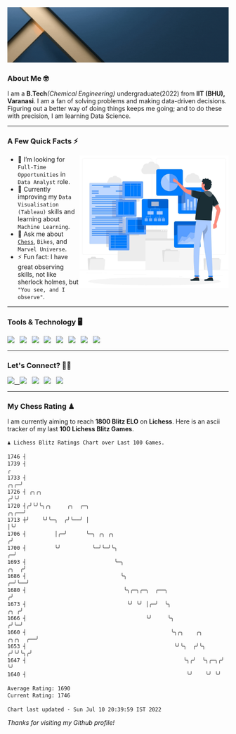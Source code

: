   <img src= "https://github.com/Laxman-Lakhan/Laxman-Lakhan/blob/master/Assets/Header.gif">

### About Me 🤓

I am a **B.Tech**_(Chemical Engineering)_ undergraduate(2022) from **IIT (BHU), Varanasi**. I am a fan of solving problems and making data-driven decisions. Figuring out a better way of doing things keeps me going; and to do these with precision, I am learning Data Science.

---

### A Few Quick Facts ⚡️
<img align="right" alt="Coding" width="340" src="https://github.com/Laxman-Lakhan/Laxman-Lakhan/blob/master/Assets/Data_Vector.jpg">   

- 🤝 I’m looking for `Full-Time Opportunities` in `Data Analyst` role.
- 📖 Currently improving my `Data Visualisation (Tableau)` skills and learning about `Machine Learning`.
- 💬 Ask me about [`Chess`](https://lichess.org/@/YourKingIsInDanger), `Bikes`, and `Marvel Universe`.
- ⚡️ Fun fact: I have great observing skills, not like sherlock holmes, but `"You see, and I observe"`.

---
### Tools & Technology 🖥

<img src="https://img.shields.io/badge/Python-white?logo=Python&logoColor=ColorName&style=ShieldStyle" /> &nbsp;
<img src="https://img.shields.io/badge/MySQL-white?logo=MySQL&logoColor=ColorName&style=ShieldStyle" /> &nbsp;
<img src="https://img.shields.io/badge/Tableau-white?logo=Tableau&logoColor=ColorName&style=ShieldStyle" /> &nbsp;
<img src="https://img.shields.io/badge/Excel-white?logo=Microsoft+Excel&logoColor=196F3D&style=ShieldStyle" /> &nbsp;
<img src="https://img.shields.io/badge/Jupyter-white?logo=Jupyter&logoColor=ColorName&style=ShieldStyle" /> &nbsp;
<img src="https://img.shields.io/badge/pandas-white?logo=Pandas&logoColor=000080&style=ShieldStyle" /> &nbsp;
<img src="https://img.shields.io/badge/numpy-white?logo=Numpy&logoColor=85C1E9&style=ShieldStyle" /> &nbsp;
<img src="https://img.shields.io/badge/scikit learn-white?logo=Scikit+Learn&logoColor=ColorName&style=ShieldStyle" /> &nbsp;



---

### Let's Connect? 🫳🏻

<a href="mailto:laxmansingh.lakhan@gmail.com"> <img src="https://img.icons8.com/fluent/48/000000/gmail.png" width="3.5%"/> &nbsp;
[<img src="https://img.icons8.com/color/48/000000/linkedin.png" width="3.5%"/>](https://www.linkedin.com/in/laxman-lakhan/)  &nbsp;
[<img src="https://img.icons8.com/fluent/48/000000/facebook-new.png" width="3.5%"/>](https://www.facebook.com/s.laxmanlakhan/)  &nbsp;
[<img src="https://img.icons8.com/fluent/48/000000/instagram-new.png" width="3.5%"/>](https://www.instagram.com/laxman.lakhan/)  &nbsp;
[<img src="https://img.icons8.com/color/48/000000/twitter.png" width="3.5%"/>](https://twitter.com/laxman__lakhan)  &nbsp;

 ---
  
### My Chess Rating ♟
  
I am currently aiming to reach **1800 Blitz ELO** on **Lichess**. Here is an ascii tracker of my last **100 Lichess Blitz Games**.

  ```
  ♟︎ 𝙻𝚒𝚌𝚑𝚎𝚜𝚜 𝙱𝚕𝚒𝚝𝚣 𝚁𝚊𝚝𝚒𝚗𝚐𝚜 𝙲𝚑𝚊𝚛𝚝 𝚘𝚟𝚎𝚛 𝙻𝚊𝚜𝚝 𝟷00 𝙶𝚊𝚖𝚎𝚜.
  
1746 ┤
1739 ┤                                                                                                  ╭
1733 ┤                                                                                              ╭╮╭─╯
1726 ┤ ╭╮╭╮                                                                                        ╭╯╰╯
1720 ┤╭╯╰╯╰╮╭╮     ╭╮  ╭─╮                                                                    ╭╮╭──╯
1713 ┼╯    ╰╯╰─╮  ╭╯╰──╯ │                                                                    │╰╯
1706 ┤         │╭─╯      ╰─╮ ╭╮ ╭╮                                                           ╭╯
1700 ┤         ╰╯          ╰─╯╰─╯╰╮                                                        ╭─╯
1693 ┤                            ╰─╮                                                 ╭╮  ╭╯
1686 ┤                              ╰╮                                              ╭─╯╰──╯
1680 ┤                               ╰╮╭─╮╭─╮  ╭──╮                                ╭╯
1673 ┤                                ╰╯ ╰╯ │╭─╯  ╰╮                           ╭╮ ╭╯
1666 ┤                                      ╰╯     ╰╮                         ╭╯╰─╯
1660 ┤                                              ╰╮╭╮    ╭╮       ╭╮╭╮  ╭──╯
1653 ┤                                               ╰╯╰╮  ╭╯╰╮     ╭╯╰╯╰╮╭╯
1647 ┤                                                  ╰╮╭╯  ╰╮╭─╮╭╯    ╰╯
1640 ┤                                                   ╰╯    ╰╯ ╰╯ 

Average Rating: 1690
Current Rating: 1746

Chart last updated - Sun Jul 10 20:39:59 IST 2022  
  ```
  
  
*Thanks for visiting my Github profile!*
